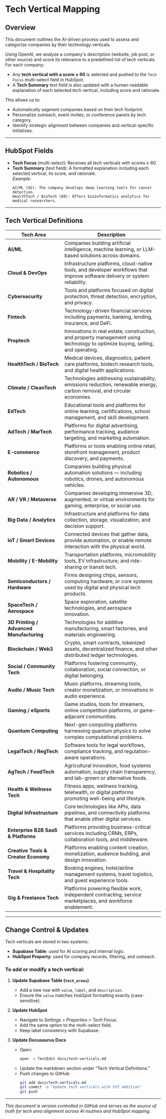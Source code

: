 # Tech Vertical Mapping

## Overview

This document outlines the AI-driven process used to assess and categorize companies by their technology verticals.

Using OpenAI, we analyze a company's description (website, job post, or other source) and score its relevance to a predefined list of tech verticals. For each company:

- Any **tech vertical with a score ≥ 60** is selected and pushed to the `Tech Focus` multi-select field in HubSpot.
- A **Tech Summary** text field is also updated with a human-readable explanation of each selected tech vertical, including score and rationale.

This allows us to:
- Automatically segment companies based on their tech footprint.
- Personalize outreach, event invites, or conference panels by tech category.
- Identify strategic alignment between companies and vertical-specific initiatives.

---

## HubSpot Fields

- **Tech Focus** (multi-select): Receives all tech verticals with scores ≥ 60.
- **Tech Summary** (text field): A formatted explanation including each selected vertical, its score, and rationale.  
  _Example:_  
  ```
  AI/ML (92): The company develops deep learning tools for cancer detection.  
  HealthTech / BioTech (88): Offers bioinformatics analytics for medical researchers.
  ```

---

## Tech Vertical Definitions

| Tech Area | Description |
|-----------|-------------|
| **AI/ML** | Companies building artificial intelligence, machine learning, or LLM-based solutions across domains. |
| **Cloud & DevOps** | Infrastructure platforms, cloud-native tools, and developer workflows that improve software delivery or system reliability. |
| **Cybersecurity** | Tools and platforms focused on digital protection, threat detection, encryption, and privacy. |
| **Fintech** | Technology-driven financial services including payments, banking, lending, insurance, and DeFi. |
| **Proptech** | Innovations in real estate, construction, and property management using technology to optimize buying, selling, and operating. |
| **HealthTech / BioTech** | Medical devices, diagnostics, patient care platforms, biotech research tools, and digital health applications. |
| **Climate / CleanTech** | Technologies addressing sustainability, emissions reduction, renewable energy, carbon removal, and circular economies. |
| **EdTech** | Educational tools and platforms for online learning, certifications, school management, and skill development. |
| **AdTech / MarTech** | Platforms for digital advertising, performance tracking, audience targeting, and marketing automation. |
| **E-commerce** | Platforms or tools enabling online retail, storefront management, product discovery, and payments. |
| **Robotics / Autonomous** | Companies building physical automation solutions — including robotics, drones, and autonomous vehicles. |
| **AR / VR / Metaverse** | Companies developing immersive 3D, augmented, or virtual environments for gaming, enterprise, or social use. |
| **Big Data / Analytics** | Infrastructure and platforms for data collection, storage, visualization, and decision support. |
| **IoT / Smart Devices** | Connected devices that gather data, provide automation, or enable remote interaction with the physical world. |
| **Mobility / E-Mobility** | Transportation platforms, micromobility tools, EV infrastructure, and ride-sharing or transit tech. |
| **Semiconductors / Hardware** | Firms designing chips, sensors, computing hardware, or core systems used by digital and physical tech products. |
| **SpaceTech / Aerospace** | Space exploration, satellite technologies, and aerospace innovation. |
| **3D Printing / Advanced Manufacturing** | Technologies for additive manufacturing, smart factories, and materials engineering. |
| **Blockchain / Web3** | Crypto, smart contracts, tokenized assets, decentralized finance, and other distributed ledger technologies. |
| **Social / Community Tech** | Platforms fostering community, collaboration, social connection, or digital belonging. |
| **Audio / Music Tech** | Music platforms, streaming tools, creator monetization, or innovations in audio experience. |
| **Gaming / eSports** | Game studios, tools for streamers, online competition platforms, or game-adjacent communities. |
| **Quantum Computing** | Next-gen computing platforms harnessing quantum physics to solve complex computational problems. |
| **LegalTech / RegTech** | Software tools for legal workflows, compliance tracking, and regulation-aware operations. |
| **AgTech / FoodTech** | Agricultural innovation, food systems automation, supply chain transparency, and lab-grown or alternative foods. |
| **Health & Wellness Tech** | Fitness apps, wellness tracking, telehealth, or digital platforms promoting well-being and lifestyle. |
| **Digital Infrastructure** | Core technologies like APIs, data pipelines, and connectivity platforms that enable other digital services. |
| **Enterprise B2B SaaS & Platforms** | Platforms providing business-critical services including CRMs, ERPs, collaboration tools, and middleware. |
| **Creative Tools & Creator Economy** | Platforms enabling content creation, monetization, audience building, and design innovation. |
| **Travel & Hospitality Tech** | Booking engines, hotel/airline management systems, travel logistics, and guest experience tools. |
| **Gig & Freelance Tech** | Platforms powering flexible work, independent contracting, service marketplaces, and workforce enablement. |

---

## Change Control & Updates

Tech verticals are stored in two systems:
- **Supabase Table**: used for AI scoring and internal logic.
- **HubSpot Property**: used for company records, filtering, and outreach.

### To add or modify a tech vertical:

1. **Update Supabase Table (`tech_areas`)**
   - Add a new row with `value`, `label`, and `description`.
   - Ensure the `value` matches HubSpot formatting exactly (case-sensitive).

2. **Update HubSpot**
   - Navigate to _Settings > Properties > Tech Focus_.
   - Add the same option to the multi-select field.
   - Keep label consistency with Supabase.

3. **Update Docusaurus Docs**
   - Open:  
     ```bash
     open -a TextEdit docs/tech-verticals.md
     ```
   - Update the markdown section under “Tech Vertical Definitions.”
   - Push changes to GitHub:
     ```bash
     git add docs/tech-verticals.md
     git commit -m "Update tech verticals with XYZ addition"
     git push
     ```

---

_This document is version controlled in GitHub and serves as the source of truth for tech area alignment across AI routines and HubSpot mapping._